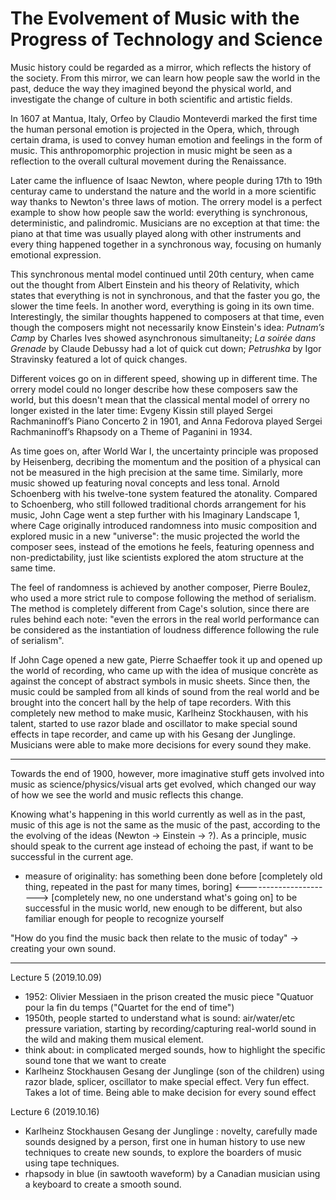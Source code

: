 # The Evolvement of Music with the Progress of Technology and Science

Music history could be regarded as a mirror, which reflects the history of the society. From this mirror, we can learn how people saw the world in the past, deduce the way they imagined beyond the physical world, and investigate the change of culture in both scientific and artistic fields.

In 1607 at Mantua, Italy, Orfeo by Claudio Monteverdi marked the first time the human personal emotion is projected in the Opera, which, through certain drama, is used to convey human emotion and feelings in the form of music. This anthropomorphic projection in music might be seen as a reflection to the overall cultural movement during the Renaissance.

Later came the influence of Isaac Newton, where people during 17th to 19th centuray came to understand the nature and the world in a more scientific way thanks to Newton's three laws of motion. The orrery model is a perfect example to show how people saw the world: everything is synchronous, deterministic, and palindromic. Musicians are no exception at that time: the piano at that time was usually played along with other instruments and every thing happened together in  a synchronous way, focusing on humanly emotional expression.

This synchronous mental model continued until 20th century, when came out the thought from Albert Einstein and his theory of Relativity, which states that everything is not in synchronous, and that the faster you go, the slower the time feels. In another word, everything is going in its own time. Interestingly, the similar thoughts happened to composers at that time, even though the composers might not necessarily know Einstein's idea: _Putnam’s Camp_ by Charles Ives showed asynchronous simultaneity; _La soirée dans Grenade_ by Claude Debussy had a lot of quick cut down; _Petrushka_ by Igor Stravinsky featured a lot of quick changes. 

Different voices go on in different speed, showing up in different time. The orrery model could no longer describe how these composers saw the world, but this doesn't mean that the classical mental model of orrery no longer existed in the later time: Evgeny Kissin still played Sergei Rachmaninoff’s Piano Concerto 2 in 1901, and Anna Fedorova played Sergei Rachmaninoff’s Rhapsody on a Theme of Paganini in 1934.

As time goes on, after World War I, the uncertainty principle was proposed by Heisenberg, decribing the momentum and the position of a physical can not be measured in the high precision at the same time. Similarly, more music showed up featuring noval concepts and less tonal. Arnold Schoenberg with his twelve-tone system featured the atonality. Compared to Schoenberg, who still followed traditional chords arrangement for his music, John Cage went a step further with his Imaginary Landscape 1, where Cage originally introduced randomness into music composition and explored music in a new "universe": the music projected the world the composer sees, instead of the emotions he feels, featuring openness and non-predictability, just like scientists explored the atom structure at the same time. 

The feel of randomness is achieved by another composer, Pierre Boulez, who used a more strict rule to compose following the method of serialism. The method is completely different from Cage's solution, since there are rules behind each note: "even the errors in the real world performance can be considered as the instantiation of loudness difference following the rule of serialism".

If John Cage opened a new gate, Pierre Schaeffer took it up and opened up the world of recording, who came up with the idea of musique concrète as against the concept of abstract symbols in music sheets. Since then, the music could be sampled from all kinds of sound from the real world and be brought into the concert hall by the help of tape recorders. With this completely new method to make music, Karlheinz Stockhausen, with his talent, started to use razor blade and oscillator to make special sound effects in tape recorder, and came up with his Gesang der Junglinge. Musicians were able to make more decisions for every sound they make.

----------

Towards the end of 1900, however, more imaginative stuff gets involved into music as science/physics/visual arts get evolved, which changed our way of how we see the world and music reflects this change.

Knowing what's happening in this world currently as well as in the past, music of this age is not the same as the music of the past, according to the the evolving of the ideas (Newton -> Einstein -> ?). As a principle, music should speak to the current age instead of echoing the past, if want to be successful in the current age.

- measure of originality: has something been done before
[completely old thing, repeated in the past for many times, boring] <----------------------> [completely new, no one understand what's going on]
to be successful in the music world, new enough to be different, but also familiar enough for people to recognize yourself



"How do you find the music back then relate to the music of today" -> creating your own sound.

----

Lecture 5 (2019.10.09)
- 1952: Olivier Messiaen in the prison created the music piece "Quatuor pour la fin du temps ("Quartet for the end of time") 
- 1950th, people started to understand what is sound: air/water/etc pressure variation, starting by recording/capturing real-world sound in the wild and making them musical element.
- think about: in complicated merged sounds, how to highlight the specific sound tone that we want to create
- Karlheinz Stockhausen Gesang der Junglinge (son of the children) using razor blade, splicer, oscillator to make special effect. Very fun effect. Takes a lot of time. Being able to make decision for every sound effect

Lecture 6 (2019.10.16)
- Karlheinz Stockhausen Gesang der Junglinge : novelty, carefully made sounds designed by a person, first one in human history to use new techniques to create new sounds, to explore the boarders of music using tape techniques.
- rhapsody in blue (in sawtooth waveform) by a Canadian musician using a keyboard to create a smooth sound.
